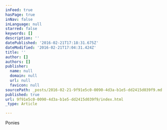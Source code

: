 ```yaml
---
inFeed: true
hasPage: true
inNav: false
inLanguage: null
starred: false
keywords: []
description: ''
datePublished: '2016-02-21T17:18:31.675Z'
dateModified: '2016-02-21T17:04:31.424Z'
title: ''
author: []
authors: []
publisher:
  name: null
  domain: null
  url: null
  favicon: null
sourcePath: _posts/2016-02-21-9f91e5c0-0090-4d3a-b1e5-dd2415d039f9.md
published: true
url: 9f91e5c0-0090-4d3a-b1e5-dd2415d039f9/index.html
_type: Article

---
```

Ponies
